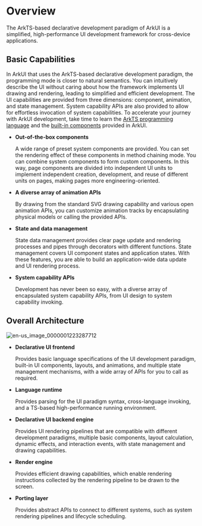 # Overview


The ArkTS-based declarative development paradigm of ArkUI is a simplified, high-performance UI development framework for cross-device applications.

## Basic Capabilities

In ArkUI that uses the ArkTS-based declarative development paradigm, the programming mode is closer to natural semantics. You can intuitively describe the UI without caring about how the framework implements UI drawing and rendering, leading to simplified and efficient development. The UI capabilities are provided from three dimensions: component, animation, and state management. System capability APIs are also provided to allow for effortless invocation of system capabilities.
To accelerate your journey with ArkUI development, take time to learn the [ArkTS programming language](../quick-start/arkts-get-started.md) and the [built-in components](../reference/arkui-ts/ts-universal-events-click.md) provided in ArkUI.

- **Out-of-the-box components**

  A wide range of preset system components are provided. You can set the rendering effect of these components in method chaining mode. You can combine system components to form custom components. In this way, page components are divided into independent UI units to implement independent creation, development, and reuse of different units on pages, making pages more engineering-oriented.

- **A diverse array of animation APIs**

  By drawing from the standard SVG drawing capability and various open animation APIs, you can customize animation tracks by encapsulating physical models or calling the provided APIs.

- **State and data management**

  State data management provides clear page update and rendering processes and pipes through decorators with different functions. State management covers UI component states and application states. With these features, you are able to build an application-wide data update and UI rendering process.

- **System capability APIs**

  Development has never been so easy, with a diverse array of encapsulated system capability APIs, from UI design to system capability invoking.


## Overall Architecture

![en-us_image_0000001223287712](figures/en-us_image_0000001223287712.png)

- **Declarative UI frontend**

  Provides basic language specifications of the UI development paradigm, built-in UI components, layouts, and animations, and multiple state management mechanisms, with a wide array of APIs for you to call as required.

- **Language runtime**

  Provides parsing for the UI paradigm syntax, cross-language invoking, and a TS-based high-performance running environment.

- **Declarative UI backend engine**

  Provides UI rendering pipelines that are compatible with different development paradigms, multiple basic components, layout calculation, dynamic effects, and interaction events, with state management and drawing capabilities.

- **Render engine**

  Provides efficient drawing capabilities, which enable rendering instructions collected by the rendering pipeline to be drawn to the screen.

- **Porting layer**

  Provides abstract APIs to connect to different systems, such as system rendering pipelines and lifecycle scheduling.
